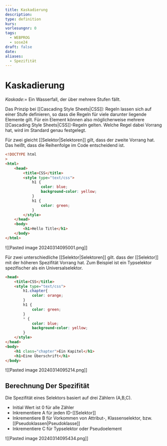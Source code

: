 ```yaml
---
title: Kaskadierung
description: 
type: definition
kurs: 
vorlesungnr: 0
tags:
  - WEBPROG
  - sose24
draft: false
date: 
aliases:
  - Spezifität
---
```


# Kaskadierung

*Kaskade*:= Ein Wasserfall, der über mehrere Stufen fällt.

Das Prinzip bei [[Cascading Style Sheets|CSS]]: Regeln lassen sich auf einer Stufe definieren, so dass die Regeln für viele darunter liegende Elemente gilt. Für ein Element können also möglicherweise mehrere [[Cascading Style Sheets|CSS]]-Regeln gelten. Welche Regel dabei Vorrang hat, wird im Standard genau festgelegt.

Für zwei gleicht [[Selektor|Selektoren]] gilt, dass der zweite Vorrang hat. Das heißt, dass die Reihenfolge im Code entscheidend ist.

```html
<!DOCTYPE html
>
<html>
	<head>
		<title>CSS</title>
		<style type="text/css">
			h1 {
				color: blue;
				background-color: yellow;
			}
			h1 {
				color: green;
			}
		</style>
	</head>
	<body>
		<h1>Hello Title</h1>
	</body>
</html>
```

![[Pasted image 20240314095001.png]]

Für zwei unterschiedliche [[Selektor|Selektoren]] gilt. dass der [[Selektor]] mit der höheren Spezifität Vorrang hat. Zum Beispiel ist ein Typselektor spezifischer als ein Universalselektor.

```html
<head>
	<title>CSS</title>
	<style type="text/css">
		h1.chapter{
			color: orange;
		}
		h1 {
			color: green;
		}
		* {
			color: blue;
			background-color: yellow;
		}
	</style>
</head>
<body>
	<h1 class="chapter">Ein Kapitel</h1>
	<h1>Eine Überschrift</h1>
</body>
```

![[Pasted image 20240314095214.png]]

## Berechnung Der Spezifität

Die Spezifität eines Selektors basiert auf drei Zählern (A,B,C).

- Initial Wert ist 0 für alle Zähler
- Inkrementiere A für jeden ID-[[Selektor]]
- Inkrementiere B für Vorkommen von Attribut-, Klassenselektor, bzw. [[Pseudoklassen|Pseudoklasse]]
- Inkrementiere C für Typselektor oder Pseudoelement

![[Pasted image 20240314095434.png]]
